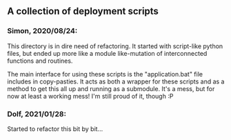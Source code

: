 ## A collection of deployment scripts

### Simon, 2020/08/24:

This directory is in dire need of refactoring. It started with script-like python files, but ended up more like a module
like-mutation of interconnected functions and routines.

The main interface for using these scripts is the "application.bat" file includes in copy-pasties. It acts as both a
wrapper for these scripts and as a method to get this all up and running as a submodule. It's a mess, but for now at
least a working mess! I'm still proud of it, though :P

### Dolf, 2021/01/28:

Started to refactor this bit by bit...

